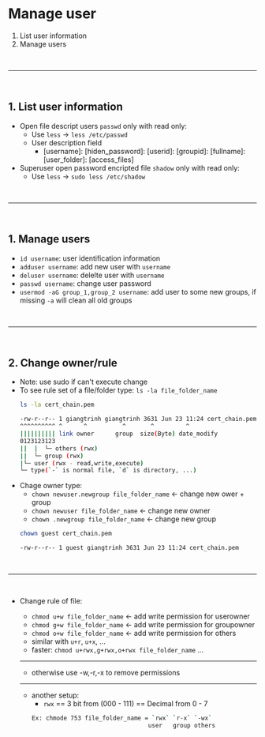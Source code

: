 # Manage user
1. List user information
2. Manage users

<br><hr><br>

## 1. List user information
- Open file descript users `passwd` only with read only:
    - Use `less` -> `less /etc/passwd`
    - User description field
        - [username]: [hiden_password]: [userid]: [groupid]: [fullname]: [user_folder]: [access_files]
- Superuser open password encripted file `shadow` only with read only:
    - Use `less` -> `sudo less /etc/shadow`

<br><hr><br>


## 1. Manage users
- `id username`: user identification information
- `adduser username`: add new user with `username`
- `deluser username`: delelte user with `username`
- `passwd username`: change user password
- `usermod -aG group_1,group_2 username`: add user to some new groups, if missing `-a` will clean all old groups

<br><hr><br>

## 2. Change owner/rule
- Note: use sudo if can't execute change
- To see rule set of a file/folder type: `ls -la file_folder_name`
    ``` bash
    ls -la cert_chain.pem 
    
    -rw-r--r-- 1 giangtrinh giangtrinh 3631 Jun 23 11:24 cert_chain.pem
    ^^^^^^^^^^ ^      ^          ^       ^         ^
    |||||||||| link owner      group  size(Byte) date_modify
    0123123123
    ||  |  └─ others (rwx)
    ||  └─ group (rwx)
    |└─ user (rwx - read,write,execute)
    └─ type(`-` is normal file, `d` is directory, ...)

- Chage owner type: 
    - `chown newuser.newgroup file_folder_name` <- change new ower + group
    - `chown newuser file_folder_name` <- change new owner
    - `chown .newgroup file_folder_name` <- change new group
    ``` bash
    chown guest cert_chain.pem

    -rw-r--r-- 1 guest giangtrinh 3631 Jun 23 11:24 cert_chain.pem

<br><hr><br>

- Change rule of file:
    - `chmod u+w file_folder_name` <- add write permission for userowner
    - `chmod g+w file_folder_name` <- add write permission for groupowner
    - `chmod o+w file_folder_name` <- add write permission for others
    - similar with `u+r`, `u+x`, ...
    - faster: `chmod u+rwx,g+rwx,o+rwx file_folder_name` ...
    ---
    - otherwise use -w,-r,-x to remove permissions

    --- 
    - another setup:
        - `rwx` == 3 bit from (000 - 111) == Decimal from 0 - 7
        ```bash
        Ex: chmode 753 file_folder_name = `rwx` `r-x` `-wx`
                                         user   group others